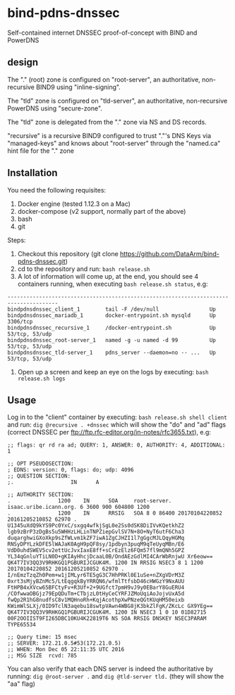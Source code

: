 # bind-pdns-dnssec

Self-contained internet DNSSEC proof-of-concept with BIND and PowerDNS

## design

The "." (root) zone is configured on "root-server", an authoritative, non-recursive
BIND9 using "inline-signing".

The "tld" zone is configured on "tld-server", an authoritative, non-recursive
PowerDNS using "secure-zone".

The "tld" zone is delegated from the "." zone via NS and DS records.

"recursive" is a recursive BIND9 configured to trust "."'s DNS Keys via "managed-keys"
and knows about "root-server" through the "named.ca" hint file for the "." zone

## Installation

You need the following requisites:

1. Docker engine (tested 1.12.3 on a Mac)
1. docker-compose (v2 support, normally part of the above)
1. bash
1. git

Steps:

1. Checkout this repository (git clone https://github.com/DataArm/bind-pdns-dnssec.git)
1. cd to the repository and run: `bash release.sh`
1. A lot of information will come up, at the end, you should see 4 containers running,
when executing `bash release.sh status`, e.g:

```Name                          Command               State       Ports
--------------------------------------------------------------------------------------
bindpdnsdnssec_client_1        tail -F /dev/null                Up
bindpdnsdnssec_mariadb_1       docker-entrypoint.sh mysqld      Up      3306/tcp
bindpdnsdnssec_recursive_1     /docker-entrypoint.sh            Up      53/tcp, 53/udp
bindpdnsdnssec_root-server_1   named -g -u named -d 99          Up      53/tcp, 53/udp
bindpdnsdnssec_tld-server_1    pdns_server --daemon=no -- ...   Up      53/tcp, 53/udp
```

1. Open up a screen and keep an eye on the logs by executing: `bash release.sh logs`

## Usage

Log in to the "client" container by executing: `bash release.sh shell client` and
run: `dig @recursive . +dnssec` which will show the "do" and "ad" flags (correct
DNSSEC per ftp://ftp.rfc-editor.org/in-notes/rfc3655.txt), e.g:

```;; ->>HEADER<<- opcode: QUERY, status: NOERROR, id: 61015
;; flags: qr rd ra ad; QUERY: 1, ANSWER: 0, AUTHORITY: 4, ADDITIONAL: 1

;; OPT PSEUDOSECTION:
; EDNS: version: 0, flags: do; udp: 4096
;; QUESTION SECTION:
;.     				IN     	A

;; AUTHORITY SECTION:
.      			1200   	IN     	SOA    	root-server. isaac.uribe.icann.org. 6 3600 900 604800 1200
.      			1200   	IN     	RRSIG  	SOA 8 0 86400 20170104220852 20161205210852 62970 . U1345uXdQ9kYS9Pc0YxC/sxgq4wfkjSgL0e2Ss0dSK8DiIVvKQetkhZ2 lgb9zBrP3zDgBs5u5WHHzLHLinTNPZiepGvlSV7N+8O+NyT6utF6Cha3 duqarghwiGXoXkp9sZfWLvm1kZF7iwA1ZgCJHZI1l7gGgcMJLQqyHGMq RNSyDPYLzkDFE5lWAJaK0AgH9pQF8sy/1pdbyn3puqM9qTeUyqMBn/E6 VdD0uhdSWEV5cv2ettUcJvxIaxE8ff+sCrEzElz6FQm57fl9mQNh5GPZ YL34qGnluYTiLN0D+gKIAyHhcjDcaaL0B/OndAEzGdlMI4CArWbRnjwU Xr6eow==
QK4T7IV3QQ3V9RHKGQ1PGBURIJCGUK4M. 1200 IN RRSIG	NSEC3 8 1 1200 20170104220852 20161205210852 62970 . I/nEmzTzqZh0Pem+w1jIMLyr6TE5gG3C7HhPRKl0E1uSe+nZXgVDrM3Z 0xrt3sMjyBZnMc5/LtEqgqkByYRRQN6/wfmlTtfsbD46cHWGzY9NxAUU FtHPB4xXVcw65BFCtyFv+R3Uf+2+9UGfct7pmH9vJ9y0EBarY8GuERU4 /COfwwaOBGjz79EpQDuTm+CTbjzL0tHyCeCYRFJZMoUqiAoJojvUxA5d fwQp2R1hG8nudfsC8v1MQHnoRh+KqjAcothpXwPNzeQGtKUqHM50eixb KWimWlSLXj/0ID9TclN3aqebu18swtpVAwn4WBG8jK3bkZlFgK/ZKcLc GX9YEg==
QK4T7IV3QQ3V9RHKGQ1PGBURIJCGUK4M. 1200 IN NSEC3	1 0 10 01D82715 00F2OOIIST9FI265DBC10KU4K22819T6 NS SOA RRSIG DNSKEY NSEC3PARAM TYPE65534

;; Query time: 15 msec
;; SERVER: 172.21.0.5#53(172.21.0.5)
;; WHEN: Mon Dec 05 22:11:35 UTC 2016
;; MSG SIZE  rcvd: 785
```

You can also verify that each DNS server is indeed the authoritative by running:
`dig @root-server .` and `dig @tld-server tld.` (they will show the "aa" flag)

